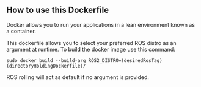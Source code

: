 ## How to use this Dockerfile

Docker allows you to run your applications in a lean environment known as a container.

This dockerfile allows you to select your preferred ROS distro as an argument at runtime.
To build the docker image use this command:


    sudo docker build --build-arg ROS2_DISTRO=(desiredRosTag) (directoryHoldingDockerfile)/


ROS rolling will act as default if no argument is provided.
